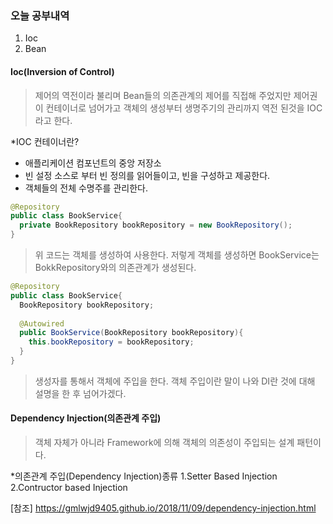 ### 오늘 공부내역
1. Ioc
2. Bean

#### Ioc(Inversion of Control)
>제어의 역전이라 불리며 Bean들의 의존관계의 제어를 직접해 주었지만 제어권이 컨테이너로 넘어가고 객체의 생성부터 생명주기의 관리까지 역전 된것을 IOC라고 한다.

*IOC 컨테이너란?
- 애플리케이션 컴포넌트의 중앙 저장소
- 빈 설정 소스로 부터 빈 정의를 읽어들이고, 빈을 구성하고 제공한다.
- 객체들의 전체 수명주를 관리한다.
```JAVA
@Repository
public class BookService{
  private BookRepository bookRepository = new BookRepository();
}
```
>위 코드는 객체를 생성하여 사용한다. 저렇게 객체를 생성하면 BookService는 BokkRepository와의 의존관계가 생성된다.
```JAVA
@Repository
public class BookService{
  BookRepository bookRepository;
  
  @Autowired
  public BookService(BookRepository bookRepository){
    this.bookRepository = bookRepository;
  }
}
```
>생성자를 통해서 객체에 주입을 한다. 객체 주입이란 말이 나와 DI란 것에 대해 설명을 한 후 넘어가겠다.

#### Dependency Injection(의존관계 주입)
>객체 자체가 아니라 Framework에 의해 객체의 의존성이 주입되는 설계 패턴이다.

*의존관계 주입(Dependency Injection)종류
1.Setter Based Injection
2.Contructor based Injection


[참조] https://gmlwjd9405.github.io/2018/11/09/dependency-injection.html
